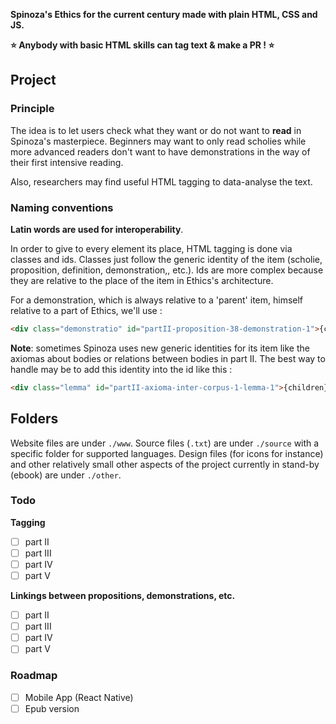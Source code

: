 **Spinoza's Ethics for the current century made with plain HTML, CSS and JS.**

**⭐&nbsp;Anybody with basic HTML skills can tag text & make a PR !&nbsp;⭐**

## Project

### Principle

The idea is to let users check what they want or do not want to **read** in Spinoza's masterpiece. Beginners may want to only read scholies while more advanced readers don't want to have demonstrations in the way of their first intensive reading.

Also, researchers may find useful HTML tagging to data-analyse the text.


### Naming conventions

**Latin words are used for interoperability**.

In order to give to every element its place, HTML tagging is done via classes and ids. Classes just follow the generic identity of the item (scholie, proposition, definition, demonstration,, etc.). Ids are more complex because they are relative to the place of the item in Ethics's architecture. 

For a demonstration, which is always relative to a 'parent' item, himself relative to a part of Ethics, we'll use :

```html
<div class="demonstratio" id="partII-proposition-38-demonstration-1">{children}</div>
```

**Note**: sometimes Spinoza uses new generic identities for its item like the axiomas about bodies or relations between bodies in part II. The best way to handle may be to add this identity into the id like this :

```html
<div class="lemma" id="partII-axioma-inter-corpus-1-lemma-1">{children}</div>
```

## Folders

Website files are under `./www`.
Source files (`.txt`) are under `./source` with a specific folder for supported languages.
Design files (for icons for instance) and other relatively small other aspects of the project currently in stand-by (ebook) are under `./other`.

### Todo

**Tagging**

- [ ] part II
- [ ] part III
- [ ] part IV
- [ ] part V

**Linkings between propositions, demonstrations, etc.**

- [ ] part II
- [ ] part III
- [ ] part IV
- [ ] part V

### Roadmap

- [ ] Mobile App (React Native)
- [ ] Epub version
